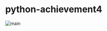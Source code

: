 # python-achievement4

![main](https://user-images.githubusercontent.com/114453484/192491169-789007e8-b730-4ae5-9014-50e87439816b.PNG)
